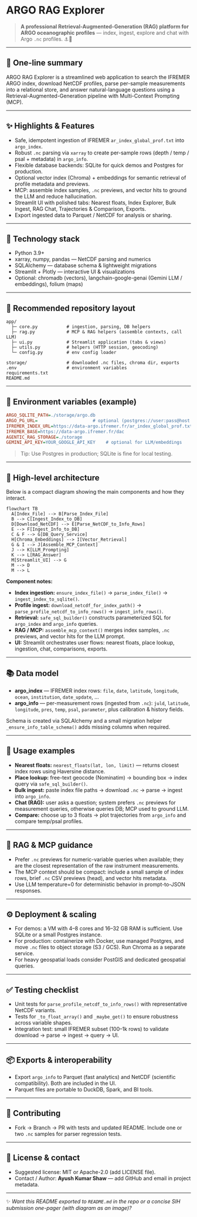 # ARGO RAG Explorer

> **A professional Retrieval-Augmented-Generation (RAG) platform for ARGO oceanographic profiles** — index, ingest, explore and chat with Argo `.nc` profiles. ⚓️🌊

---

## 🚀 One-line summary

ARGO RAG Explorer is a streamlined web application to search the IFREMER ARGO index, download NetCDF profiles, parse per-sample measurements into a relational store, and answer natural-language questions using a Retrieval-Augmented-Generation pipeline with Multi-Context Prompting (MCP).

---

## ✨ Highlights & Features

* Safe, idempotent ingestion of IFREMER `ar_index_global_prof.txt` into `argo_index`.
* Robust `.nc` parsing via `xarray` to create per-sample rows (depth / temp / psal + metadata) in `argo_info`.
* Flexible database backends: SQLite for quick demos and Postgres for production.
* Optional vector index (Chroma) + embeddings for semantic retrieval of profile metadata and previews.
* MCP: assemble index samples, `.nc` previews, and vector hits to ground the LLM and reduce hallucination.
* Streamlit UI with polished tabs: Nearest floats, Index Explorer, Bulk Ingest, RAG Chat, Trajectories & Comparison, Exports.
* Export ingested data to Parquet / NetCDF for analysis or sharing.

---

## 🧭 Technology stack

* Python 3.9+
* xarray, numpy, pandas — NetCDF parsing and numerics
* SQLAlchemy — database schema & lightweight migrations
* Streamlit + Plotly — interactive UI & visualizations
* Optional: chromadb (vectors), langchain-google-genai (Gemini LLM / embeddings), folium (maps)

---

## 📁 Recommended repository layout

```
app/
  ├─ core.py           # ingestion, parsing, DB helpers
  ├─ rag.py            # MCP & RAG helpers (assemble contexts, call LLM)
  ├─ ui.py             # Streamlit application (tabs & views)
  ├─ utils.py          # helpers (HTTP session, geocoding)
  └─ config.py         # env config loader

storage/               # downloaded .nc files, chroma dir, exports
.env                   # environment variables
requirements.txt
README.md
```

---

## 🔧 Environment variables (example)

```ini
ARGO_SQLITE_PATH=./storage/argo.db
ARGO_PG_URL=                     # optional (postgres://user:pass@host:port/db)
IFREMER_INDEX_URL=https://data-argo.ifremer.fr/ar_index_global_prof.txt
IFREMER_BASE=https://data-argo.ifremer.fr/dac
AGENTIC_RAG_STORAGE=./storage
GEMINI_API_KEY=YOUR_GOOGLE_API_KEY    # optional for LLM/embeddings
```

> Tip: Use Postgres in production; SQLite is fine for local testing.

---

## 🧭 High-level architecture

Below is a compact diagram showing the main components and how they interact.

```mermaid
flowchart TB
  A[Index_File] --> B[Parse_Index_File]
  B --> C[Ingest_Index_to_DB]
  D[Download_NetCDF] --> E[Parse_NetCDF_to_Info_Rows]
  E --> F[Ingest_Info_to_DB]
  C & F --> G[DB_Query_Service]
  H[Chroma_Embeddings] --> I[Vector_Retrieval]
  G & I --> J[Assemble_MCP_Context]
  J --> K[LLM_Prompting]
  K --> L[RAG_Answer]
  M[Streamlit_UI] --> G
  M --> D
  M --> L
```

**Component notes:**

* **Index ingestion:** `ensure_index_file()` → `parse_index_file()` → `ingest_index_to_sqlite()`.
* **Profile ingest:** `download_netcdf_for_index_path()` → `parse_profile_netcdf_to_info_rows()` → `ingest_info_rows()`.
* **Retrieval:** `safe_sql_builder()` constructs parameterized SQL for `argo_index` and `argo_info` queries.
* **RAG / MCP:** `assemble_mcp_context()` merges index samples, `.nc` previews, and vector hits for the LLM prompt.
* **UI:** Streamlit orchestrates user flows: nearest floats, place lookup, ingestion, chat, comparisons, exports.

---

## 📚 Data model

* **argo\_index** — IFREMER index rows: `file`, `date`, `latitude`, `longitude`, `ocean`, `institution`, `date_update`, ...
* **argo\_info** — per-measurement rows (ingested from `.nc`): `juld`, `latitude`, `longitude`, `pres`, `temp`, `psal`, `parameter`, plus calibration & history fields.

Schema is created via SQLAlchemy and a small migration helper `_ensure_info_table_schema()` adds missing columns when required.

---

## 🧪 Usage examples

* **Nearest floats:** `nearest_floats(lat, lon, limit)` — returns closest index rows using Haversine distance.
* **Place lookup:** free-text geocode (Nominatim) → bounding box → index query via `safe_sql_builder()`.
* **Bulk ingest:** paste index file paths → download `.nc` → parse → ingest into `argo_info`.
* **Chat (RAG):** user asks a question; system prefers `.nc` previews for measurement queries, otherwise queries DB; MCP used to ground LLM.
* **Compare:** choose up to 3 floats → plot trajectories from `argo_info` and compare temp/psal profiles.

---

## 🧠 RAG & MCP guidance

* Prefer `.nc` previews for numeric-variable queries when available; they are the closest representation of the raw instrument measurements.
* The MCP context should be compact: include a small sample of index rows, brief `.nc` CSV previews (head), and vector hits metadata.
* Use LLM temperature=0 for deterministic behavior in prompt-to-JSON responses.

---

## ⚙️ Deployment & scaling

* For demos: a VM with 4–8 cores and 16–32 GB RAM is sufficient. Use SQLite or a small Postgres instance.
* For production: containerize with Docker, use managed Postgres, and move `.nc` files to object storage (S3 / GCS). Run Chroma as a separate service.
* For heavy geospatial loads consider PostGIS and dedicated geospatial queries.

---

## ✅ Testing checklist

* Unit tests for `parse_profile_netcdf_to_info_rows()` with representative NetCDF variants.
* Tests for `_to_float_array()` and `_maybe_get()` to ensure robustness across variable shapes.
* Integration test: small IFREMER subset (100–1k rows) to validate download → parse → ingest → query → UI.

---

## 📦 Exports & interoperability

* Export `argo_info` to Parquet (fast analytics) and NetCDF (scientific compatibility). Both are included in the UI.
* Parquet files are portable to DuckDB, Spark, and BI tools.

---

## 🤝 Contributing

* Fork → Branch → PR with tests and updated README. Include one or two `.nc` samples for parser regression tests.

---

## 🧾 License & contact

* Suggested license: MIT or Apache-2.0 (add LICENSE file).
* Contact / Author: **Ayush Kumar Shaw** — add GitHub and email in project metadata.

---

✨ *Want this README exported to `README.md` in the repo or a concise SIH submission one-pager (with diagram as an image)?*
